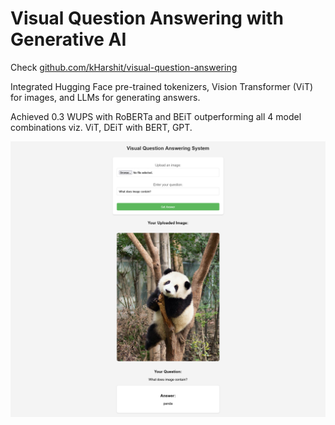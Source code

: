 # Visual Question Answering with Generative AI

Check [github.com/kHarshit/visual-question-answering](https://github.com/kHarshit/visual-question-answering)

Integrated Hugging Face pre-trained tokenizers, Vision Transformer (ViT) for images, and LLMs for generating answers.

Achieved 0.3 WUPS with RoBERTa and BEiT outperforming all 4 model combinations viz. ViT, DEiT with BERT, GPT.

![](../assets/vqa_page.png)
